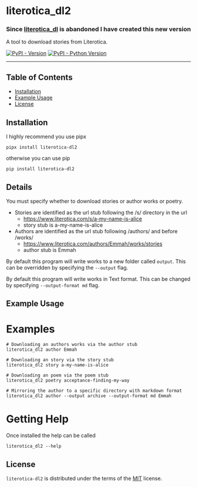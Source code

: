 # literotica_dl2
### Since [literotica_dl](https://github.com/fuzzyfiend/literotica_dl) is abandoned I have created this new version
A tool to download stories from Literotica.

[![PyPI - Version](https://img.shields.io/pypi/v/literotica-dl2.svg)](https://pypi.org/project/literotica-dl2)
[![PyPI - Python Version](https://img.shields.io/pypi/pyversions/literotica-dl2.svg)](https://pypi.org/project/literotica-dl2)

-----

## Table of Contents

- [Installation](#installation)
- [Example Usage](#example)
- [License](#license)

## Installation
I highly recommend you use pipx
```console
pipx install literotica-dl2
```
otherwise you can use pip
```console
pip install literotica-dl2
```

## Details
You must specify whether to download stories or author works or poetry.
* Stories are identified as the url stub following the /s/ directory in the url
    * https://www.literotica.com/s/a-my-name-is-alice
    * story stub is a-my-name-is-alice
* Authors are identified as the url stub following /authors/ and before /works/
    * https://www.literotica.com/authors/Emmah/works/stories
    * author stub is Emmah

By default this program will write works to a new folder called `output`. This can be overridden by specifying the `--output` flag.

By default this program will write works in Text format. This can be changed by specifying `--output-format md` flag.

## Example Usage
# Examples
```console
# Downloading an authors works via the author stub
literotica_dl2 author Emmah

# Downloading an story via the story stub
literotica_dl2 story a-my-name-is-alice

# Downloading an poem via the poem stub
literotica_dl2 poetry acceptance-finding-my-way

# Mirroring the author to a specific directory with markdown format
literotica_dl2 author --output archive --output-format md Emmah
```

# Getting Help
Once installed the help can be called 
```console
literotica_dl2 --help
```
## License

`literotica-dl2` is distributed under the terms of the [MIT](https://spdx.org/licenses/MIT.html) license.

